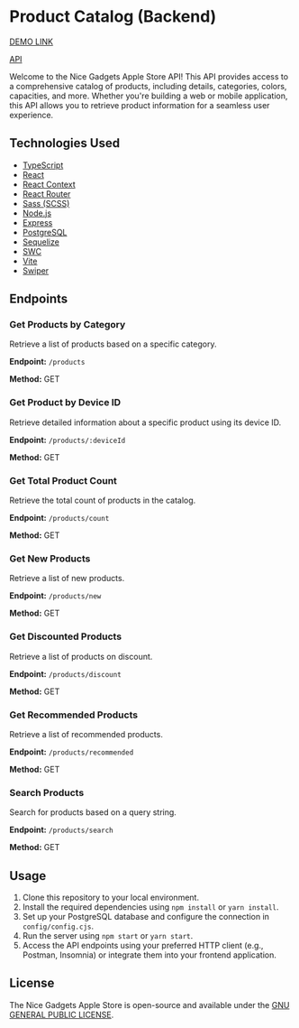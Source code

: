 # Product Catalog (Backend)

[DEMO LINK](https://frontend-product-catalog.vercel.app/)

[API](https://express-product-catalog.onrender.com/)

Welcome to the Nice Gadgets Apple Store API! This API provides access to a comprehensive catalog of products, including details, categories, colors, capacities, and more. Whether you're building a web or mobile application, this API allows you to retrieve product information for a seamless user experience.

## Technologies Used

- [TypeScript](https://www.typescriptlang.org/)
- [React](https://reactjs.org/)
- [React Context](https://reactjs.org/docs/context.html)
- [React Router](https://reactrouter.com/)
- [Sass (SCSS)](https://sass-lang.com/)
- [Node.js](https://nodejs.org/)
- [Express](https://expressjs.com/)
- [PostgreSQL](https://www.postgresql.org/)
- [Sequelize](https://sequelize.org/)
- [SWC](https://swc.rs/)
- [Vite](https://vitejs.dev/)
- [Swiper](https://swiperjs.com/)

## Endpoints

### Get Products by Category

Retrieve a list of products based on a specific category.

**Endpoint:** `/products`

**Method:** GET

### Get Product by Device ID

Retrieve detailed information about a specific product using its device ID.

**Endpoint:** `/products/:deviceId`

**Method:** GET

### Get Total Product Count

Retrieve the total count of products in the catalog.

**Endpoint:** `/products/count`

**Method:** GET

### Get New Products

Retrieve a list of new products.

**Endpoint:** `/products/new`

**Method:** GET

### Get Discounted Products

Retrieve a list of products on discount.

**Endpoint:** `/products/discount`

**Method:** GET

### Get Recommended Products

Retrieve a list of recommended products.

**Endpoint:** `/products/recommended`

**Method:** GET

### Search Products

Search for products based on a query string.

**Endpoint:** `/products/search`

**Method:** GET

## Usage

1. Clone this repository to your local environment.
2. Install the required dependencies using `npm install` or `yarn install`.
3. Set up your PostgreSQL database and configure the connection in `config/config.cjs`.
4. Run the server using `npm start` or `yarn start`.
5. Access the API endpoints using your preferred HTTP client (e.g., Postman, Insomnia) or integrate them into your frontend application.

## License

The Nice Gadgets Apple Store is open-source and available under the [GNU GENERAL PUBLIC LICENSE](LICENSE).
